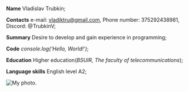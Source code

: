 **Name** Vladislav Trubkin;

**Contacts** e-mail: vladiktru@gmail.com, Phone number: 375292438981, Discord: @TrubkinV;

**Summary** Desire to develop and gain experience in programming;

**Code** _console.log('Hello, World!')_;

**Education** Higher education(*BSUIR, The faculty of telecommunications*);

**Language skills** English level A2;

![My photo](https://sun9-east.userapi.com/sun9-42/s/v1/if2/3IqgaI5SQj_nxEHES9b1ZQ3ce-y42UouovNviz3ZgAsI6rOgkGxgYoKkNXf38rNyBUzcJt_48f3cUfd47gDH2h1L.jpg?size=1620x2160&quality=96&type=album).
